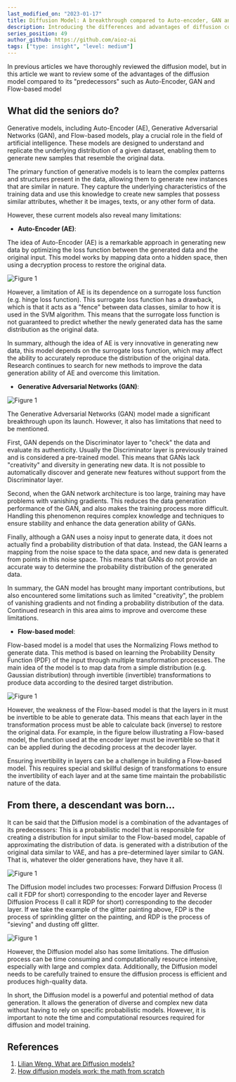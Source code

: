 ```yaml
---
last_modified_on: "2023-01-17"
title: Diffusion Model: A breakthrough compared to Auto-encoder, GAN and Flow-based models
description: Introducing the differences and advantages of diffusion compared to previous models.
series_position: 49
author_github: https://github.com/aioz-ai
tags: ["type: insight", "level: medium"]
---
```



In previous articles we have thoroughly reviewed the diffusion model, but in this article we want to review some of the advantages of the diffusion model compared to its "predecessors" such as Auto-Encoder, GAN and Flow-based model

## What did the seniors do? 

Generative models, including Auto-Encoder (AE), Generative Adversarial Networks (GAN), and Flow-based models, play a crucial role in the field of artificial intelligence. These models are designed to understand and replicate the underlying distribution of a given dataset, enabling them to generate new samples that resemble the original data.

The primary function of generative models is to learn the complex patterns and structures present in the data, allowing them to generate new instances that are similar in nature. They capture the underlying characteristics of the training data and use this knowledge to create new samples that possess similar attributes, whether it be images, texts, or any other form of data.

However, these current models also reveal many limitations:

- **Auto-Encoder (AE)**:

The idea of Auto-Encoder (AE) is a remarkable approach in generating new data by optimizing the loss function between the generated data and the original input. This model works by mapping data onto a hidden space, then using a decryption process to restore the original data.

![Figure 1](https://drive.google.com/uc?export=view&id=1nU72aJ4wbzwbhs2ieYXQ0G8ua35E1kcB)


However, a limitation of AE is its dependence on a surrogate loss function (e.g. hinge loss function). This surrogate loss function has a drawback, which is that it acts as a "fence" between data classes, similar to how it is used in the SVM algorithm. This means that the surrogate loss function is not guaranteed to predict whether the newly generated data has the same distribution as the original data.

In summary, although the idea of AE is very innovative in generating new data, this model depends on the surrogate loss function, which may affect the ability to accurately reproduce the distribution of the original data. Research continues to search for new methods to improve the data generation ability of AE and overcome this limitation.

- **Generative Adversarial Networks (GAN)**: 

![Figure 1](https://drive.google.com/uc?export=view&id=1nHtortax6tJjpV0UDC0zu79_JaJXJoiK)


The Generative Adversarial Networks (GAN) model made a significant breakthrough upon its launch. However, it also has limitations that need to be mentioned.

First, GAN depends on the Discriminator layer to "check" the data and evaluate its authenticity. Usually the Discriminator layer is previously trained and is considered a pre-trained model. This means that GANs lack "creativity" and diversity in generating new data. It is not possible to automatically discover and generate new features without support from the Discriminator layer.

Second, when the GAN network architecture is too large, training may have problems with vanishing gradients. This reduces the data generation performance of the GAN, and also makes the training process more difficult. Handling this phenomenon requires complex knowledge and techniques to ensure stability and enhance the data generation ability of GANs.

Finally, although a GAN uses a noisy input to generate data, it does not actually find a probability distribution of that data. Instead, the GAN learns a mapping from the noise space to the data space, and new data is generated from points in this noise space. This means that GANs do not provide an accurate way to determine the probability distribution of the generated data.

In summary, the GAN model has brought many important contributions, but also encountered some limitations such as limited "creativity", the problem of vanishing gradients and not finding a probability distribution of the data. Continued research in this area aims to improve and overcome these limitations.

- **Flow-based model**: 

Flow-based model is a model that uses the Normalizing Flows method to generate data. This method is based on learning the Probability Density Function (PDF) of the input through multiple transformation processes. The main idea of the model is to map data from a simple distribution (e.g. Gaussian distribution) through invertible (invertible) transformations to produce data according to the desired target distribution.

![Figure 1](https://drive.google.com/uc?export=view&id=18Z7zfjkBJjmVA5hW-zN6v6pL5aPJ7rmn)


However, the weakness of the Flow-based model is that the layers in it must be invertible to be able to generate data. This means that each layer in the transformation process must be able to calculate back (inverse) to restore the original data. For example, in the figure below illustrating a Flow-based model, the function used at the encoder layer must be invertible so that it can be applied during the decoding process at the decoder layer.

Ensuring invertibility in layers can be a challenge in building a Flow-based model. This requires special and skillful design of transformations to ensure the invertibility of each layer and at the same time maintain the probabilistic nature of the data.

## From there, a descendant was born...

It can be said that the Diffusion model is a combination of the advantages of its predecessors: This is a probabilistic model that is responsible for creating a distribution for input similar to the Flow-based model, capable of approximating the distribution of data. is generated with a distribution of the original data similar to VAE, and has a pre-determined layer similar to GAN. That is, whatever the older generations have, they have it all.

![Figure 1](https://drive.google.com/uc?export=view&id=1c1gpEJbdcU6a0PPflXjA5QsrXx3F_zLa)

The Diffusion model includes two processes: Forward Diffusion Process (I call it FDP for short) corresponding to the encoder layer and Reverse Diffusion Process (I call it RDP for short) corresponding to the decoder layer. If we take the example of the glitter painting above, FDP is the process of sprinkling glitter on the painting, and RDP is the process of "sieving" and dusting off glitter.

![Figure 1](https://drive.google.com/uc?export=view&id=1IycfUuRR_3L9TCt4x88s-hKrL-1puT3r)

However, the Diffusion model also has some limitations. The diffusion process can be time consuming and computationally resource intensive, especially with large and complex data. Additionally, the Diffusion model needs to be carefully trained to ensure the diffusion process is efficient and produces high-quality data.

In short, the Diffusion model is a powerful and potential method of data generation. It allows the generation of diverse and complex new data without having to rely on specific probabilistic models. However, it is important to note the time and computational resources required for diffusion and model training.

## References
1. [Lilian Weng, What are Diffusion models?](https://lilianweng.github.io/posts/2021-07-11-diffusion-models/)
2. [How diffusion models work: the math from scratch](https://theaisummer.com/diffusion-models/)